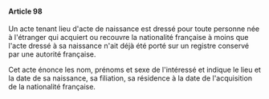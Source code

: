 #### Article 98

Un acte tenant lieu d'acte de naissance est dressé pour toute personne née à l'étranger qui acquiert ou recouvre la nationalité française à moins que l'acte dressé à sa naissance n'ait déjà été porté sur un registre conservé par une autorité française.

Cet acte énonce les nom, prénoms et sexe de l'intéressé et indique le lieu et la date de sa naissance, sa filiation, sa résidence à la date de l'acquisition de la nationalité française.

